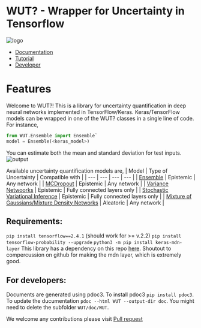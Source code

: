 # WUT? - Wrapper for Uncertainty in Tensorflow

![](docs/logo.png "logo")

* [Documentation](doc/WUT/index.html)
* [Tutorial](WUT_Guide.ipynb)
* [Developer]() 

# Features
Welcome to WUT?! This is a library for uncertainty quantification in deep neural networks implemented in TensorFlow/Keras. Keras/TensorFlow models can be wrapped in one of the WUT? classes in a single line of code. For instance,
```python
from WUT.Ensemble import Ensemble`
model = Ensemble(<keras_model>)
```

You can estimate both the mean and standard deviation for test inputs.
![](docs/index.png "output")

Available uncertainty quantification models are,
| Model | Type of Uncertainty | Compatible with |
| --- | --- | --- | --- |
| [Ensemble]() | Epistemic | Any network  |
| [MCDropout]() | Epistemic | Any network  |
| [Variance Netwoorks]() | Epistemic | Fully connected layers only  |
| [Stochastic Variational Inference]() | Epistemic | Fully connected layers only  |
| [Mixture of Gaussians/Mixture Density Networks]() | Aleatoric | Any network  |


## Requirements: 
   `pip install tensorflow==2.4.1` (should work for >= v.2.2)
   `pip install tensorflow-probability --upgrade`
   `python3 -m pip install keras-mdn-layer`
This library has a dependency on this repo [here](https://github.com/cpmpercussion/keras-mdn-layer). Shoutout to compercussion on github for making the mdn layer, which is extremely good.

## For developers: 
Documents are generated using pdoc3. To install pdoc3 `pip install pdoc3`. To update the ducumentation `pdoc --html WUT --output-dir doc`. You might need to delete the subfolder `WUT/doc/WUT`.

We welcome any contributions please visit [Pull request](https://help.github.com/articles/using-pull-requests/)

